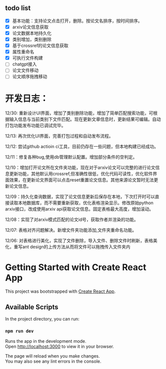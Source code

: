 
## todo list

- [x] 基本功能：支持论文点击打开，删除。按论文名排序，按时间排序。
- [x] arxiv论文信息获取
- [x] 论文数据本地持久化
- [x] 类别增加，类别删除
- [x] 基于crossref的论文信息获取
- [x] 属性重命名
- [x] 可执行文件构建
- [ ] chatgpt接入
- [ ] 论文文件移动
- [ ] 论文顺序拖拽移动

# 开发日志：

12/30: 重新设计UI界面，增加了类别删除功能，增加了简单匹配搜索功能，可根据输入信息与当前类别下文件匹配。现在更新文章信息时，更新结果可编辑。自动打包功能发布功能已调试完毕。

12/13: 再次优化UI界面，完善打包过程和自动发布流程。

12/12: 尝试github actioin ci工具，目前仍存在一些问题，但本地构建已经成功。

12/11：修复各种bug,使用db管理默认配置。增加部分条件的空判定。

12/10：增加打开论文所在文件夹功能，现在对于arxiv论文可以完整的进行论文信息更新功能，其他默认用crossref,但准确性很低，优化代码可读性，优化软件界面效果，在更新论文界面可以点击reset重置论文信息。其他来源论文暂时无法更新论文信息。

12/09：持久化查询数据，实现了论文信息更新后保存在本地，下次打开时可以直接读取本地数据库，而不需要重新获取，优化表格渲染显示。修改原始python arxiv接口，改成使用arxiv api获取论文信息。固定表格最大高度，增加滚动。

12/08：实现了对arxiv模式匹配的论文id号，获取作者并渲染的功能。

12/07: 表格对齐问题解决。新增文件夹功能添加,文件夹重命名功能。

12/06: 对表格进行美化，实现了文件删除，导入文件、删除文件时刷新，表格美化，重写ant design的上传方法从而将文件可以拖拽传入文件夹内
# Getting Started with Create React App

This project was bootstrapped with [Create React App](https://github.com/facebook/create-react-app).

## Available Scripts

In the project directory, you can run:

### `npm run dev`

Runs the app in the development mode.\
Open [http://localhost:3000](http://localhost:3000) to view it in your browser.

The page will reload when you make changes.\
You may also see any lint errors in the console.
